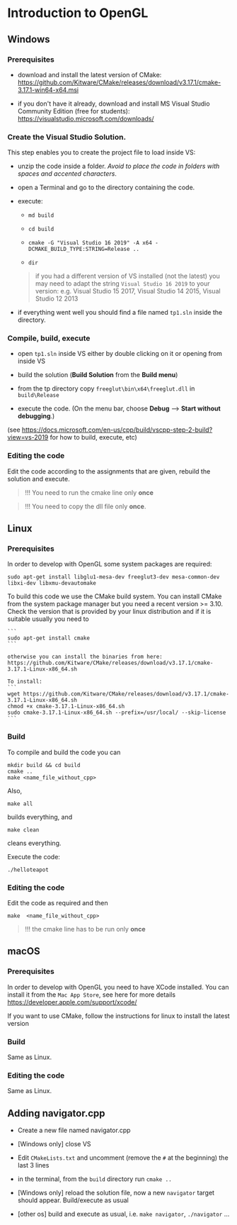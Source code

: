# Introduction to OpenGL

## Windows

### Prerequisites

* download and install the latest version of CMake: https://github.com/Kitware/CMake/releases/download/v3.17.1/cmake-3.17.1-win64-x64.msi

* if you don't have it already, download and install MS Visual Studio Community Edition (free for students): https://visualstudio.microsoft.com/downloads/


### Create the Visual Studio Solution. 
This step enables you to create the project file to load inside VS:

* unzip the code inside a folder. *Avoid to place the code in folders with spaces and accented characters*.

* open a Terminal and go to the directory containing the code.

* execute:

  * `md build`
  
  * `cd build`
  
  * `cmake -G "Visual Studio 16 2019" -A x64 -DCMAKE_BUILD_TYPE:STRING=Release ..`
  
  * `dir`
  
  > if you had a different version of VS installed (not the latest) you may need to adapt the string `Visual Studio 16 2019` to your version: e.g. Visual Studio 15 2017, Visual Studio 14 2015, Visual Studio 12 2013
  
* if everything went well you should find a file named `tp1.sln` inside the directory.


### Compile, build, execute 

* open `tp1.sln` inside VS either by double clicking on it or opening from inside VS

* build the solution (**Build Solution** from the **Build menu**)

* from the tp directory copy `freeglut\bin\x64\freeglut.dll` in `build\Release`

* execute the code.  (On the menu bar, choose **Debug** --> **Start without debugging**.)

(see https://docs.microsoft.com/en-us/cpp/build/vscpp-step-2-build?view=vs-2019 for how to build, execute, etc)


### Editing the code

Edit the code according to the assignments that are given, rebuild the solution and execute. 

> !!! You need to run the cmake line only **once**

> !!! You need to copy the dll file only **once**.


## Linux

### Prerequisites

In order to develop with OpenGL some system packages are required:

```
sudo apt-get install libglu1-mesa-dev freeglut3-dev mesa-common-dev libxi-dev libxmu-devautomake
```

To build this code we use the CMake build system. You can install CMake from the system package manager but you need a recent version >= 3.10. Check the version that is provided by your linux distribution and if it is suitable usually you need to

    ```
    sudo apt-get install cmake
    ```

    otherwise you can install the binaries from here: https://github.com/Kitware/CMake/releases/download/v3.17.1/cmake-3.17.1-Linux-x86_64.sh
    
    To install:
    ```
    wget https://github.com/Kitware/CMake/releases/download/v3.17.1/cmake-3.17.1-Linux-x86_64.sh
    chmod +x cmake-3.17.1-Linux-x86_64.sh
    sudo cmake-3.17.1-Linux-x86_64.sh --prefix=/usr/local/ --skip-license
    ```
  
### Build
 
To compile and build the code you can 

 ```
 mkdir build && cd build
 cmake ..
 make <name_file_without_cpp>
 ```

Also,

```
make all
```
builds everything, and

```
make clean
```
cleans everything.

Execute the code:

```
./helloteapot
```

### Editing the code

Edit the code as required and then

```
make  <name_file_without_cpp>
```

> !!! the cmake line has to be run only **once**


## macOS

### Prerequisites

In order to develop with OpenGL you need to have XCode installed.
You can install it from the `Mac App Store`, see here for more details https://developer.apple.com/support/xcode/

If you want to use CMake, follow the instructions for linux to install the latest version

### Build
 
 Same as Linux.
 
### Editing the code
 
 Same as Linux.
 
 
## Adding navigator.cpp
 
 * Create a new file named navigator.cpp
 
 * [Windows only] close VS
 
 * Edit `CMakeLists.txt` and uncomment (remove the `#` at the beginning) the last 3 lines
 
 * in the terminal, from the `build` directory run `cmake ..`
 
 * [Windows only] reload the solution file, now a new `navigator` target should appear. Build/execute as usual
 
 * [other os] build and execute as usual, i.e. `make navigator`, `./navigator` ...
 